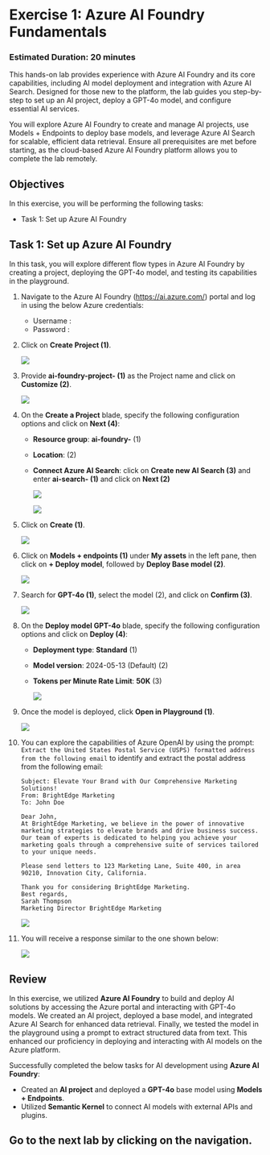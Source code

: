 # **Exercise 1**: Azure AI Foundry Fundamentals

### Estimated Duration: 20 minutes

This hands-on lab provides experience with Azure AI Foundry and its core capabilities, including AI model deployment and integration with Azure AI Search. Designed for those new to the platform, the lab guides you step-by-step to set up an AI project, deploy a GPT-4o model, and configure essential AI services.

You will explore Azure AI Foundry to create and manage AI projects, use Models + Endpoints to deploy base models, and leverage Azure AI Search for scalable, efficient data retrieval. Ensure all prerequisites are met before starting, as the cloud-based Azure AI Foundry platform allows you to complete the lab remotely.

## Objectives

In this exercise, you will be performing the following tasks:
- Task 1: Set up Azure AI Foundry

## Task 1: Set up Azure AI Foundry

In this task, you will explore different flow types in Azure AI Foundry by creating a project, deploying the GPT-4o model, and testing its capabilities in the playground.

1. Navigate to the Azure AI Foundry (https://ai.azure.com/) portal and log in using the below Azure credentials:

   - Username : <inject key="AzureAdUserEmail"></inject>
   - Password : <inject key="AzureAdUserPassword"></inject>

1. Click on **Create Project (1)**.

    ![](./media/image_001.png)
1. Provide **ai-foundry-project-<inject key="Deployment ID" enableCopy="false"></inject> (1)** as the Project name and click on **Customize (2)**.

    ![](./media/image_002.png)
1. On the **Create a Project** blade, specify the following configuration options and click on **Next (4)**:
   - **Resource group**: **ai-foundry-<inject key="Deployment ID" enableCopy="false"></inject>** (1)
   - **Location**: **<inject key="Region" enableCopy="false"></inject>** (2)
   - **Connect Azure AI Search**: click on **Create new AI Search (3)** and enter **ai-search-<inject key="Deployment ID" enableCopy="false"></inject> (1)** and click on **Next (2)**

        ![](./media/image_003.png)

        ![](./media/image_004.png)
1. Click on **Create (1)**.

    ![](./media/image_005.png)
1. Click on **Models + endpoints (1)** under **My assets** in the left pane, then click on **+ Deploy model**, followed by **Deploy Base model (2)**.

    ![](./media/image_007-1.png)
1. Search for **GPT-4o (1)**, select the model (2), and click on **Confirm (3)**.

    ![](./media/image_008.png)
1. On the **Deploy model GPT-4o** blade, specify the following configuration options and click on **Deploy (4)**:
   - **Deployment type**: **Standard** (1)
   - **Model version**: 2024-05-13 (Default) (2)
   - **Tokens per Minute Rate Limit**: **50K** (3)

        ![](./media/image_009.png)
1. Once the model is deployed, click **Open in Playground (1)**.

    ![](./media/image_020.png)
1. You can explore the capabilities of Azure OpenAI by using the prompt: `Extract the United States Postal Service (USPS) formatted address from the following email` to identify and extract the postal address from the following email:
    ```
    Subject: Elevate Your Brand with Our Comprehensive Marketing Solutions!
    From: BrightEdge Marketing
    To: John Doe

    Dear John,
    At BrightEdge Marketing, we believe in the power of innovative marketing strategies to elevate brands and drive business success. Our team of experts is dedicated to helping you achieve your marketing goals through a comprehensive suite of services tailored to your unique needs.

    Please send letters to 123 Marketing Lane, Suite 400, in area 90210, Innovation City, California.

    Thank you for considering BrightEdge Marketing.
    Best regards,
    Sarah Thompson
    Marketing Director BrightEdge Marketing
    ```

    ![](./media/image_018.png)
1. You will receive a response similar to the one shown below:

    ![](./media/image_019.png)

## Review

In this exercise, we utilized **Azure AI Foundry** to build and deploy AI solutions by accessing the Azure portal and interacting with GPT-4o models. We created an AI project, deployed a base model, and integrated Azure AI Search for enhanced data retrieval. Finally, we tested the model in the playground using a prompt to extract structured data from text. This enhanced our proficiency in deploying and interacting with AI models on the Azure platform.

Successfully completed the below tasks for AI development using **Azure AI Foundry**:  

- Created an **AI project** and deployed a **GPT-4o** base model using **Models + Endpoints**.    
- Utilized **Semantic Kernel** to connect AI models with external APIs and plugins.

## Go to the next lab by clicking on the navigation.
